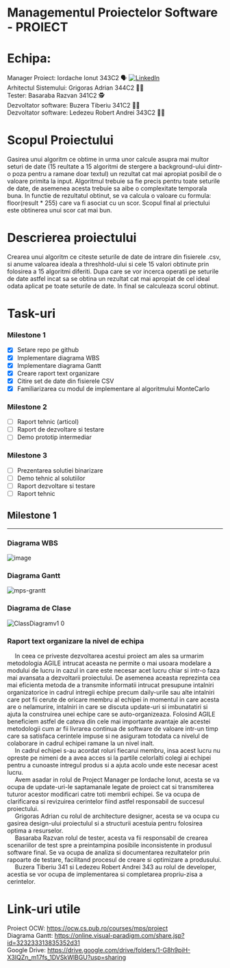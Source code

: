 # Managementul Proiectelor Software - PROIECT

# Echipa:
Manager Proiect: Iordache Ionut 343C2 :speaking_head: <a href="https://www.linkedin.com/in/ionut-iordache-194677202/" target="_blank"><img src="https://img.shields.io/badge/LinkedIn-%230077B5.svg?&style=flat-square&logo=linkedin&logoColor=white" alt="LinkedIn"></a> <br/>
Arhitectul Sistemului: Grigoras Adrian 344C2 :man_artist: <br/>
Tester: Basaraba Razvan 341C2 :detective: <br/>
Dezvoltator software: Buzera Tiberiu 341C2 :man_technologist: <br/>
Dezvoltator software: Ledezeu Robert Andrei 343C2 :man_office_worker: <br/>

# Scopul Proiectului
Gasirea unui algoritm ce obtime in urma unor calcule asupra mai multor seturi de date (15 reultate a 15 algoritmi de stergere a background-ului dintr-o poza pentru a ramane doar textul) un rezultat cat mai apropiat posibil de o valoare primita la input. Algoritmul trebuie sa fie precis pentru toate seturile de date, de asemenea acesta trebuie sa aibe o complexitate temporala buna. In functie de rezultatul obtinut, se va calcula o valoare cu formula: floor(result * 255) care va fi asociat cu un scor. Scopul final al priectului este obtinerea unui scor cat mai bun.

# Descrierea proiectului
Crearea unui algoritm ce citeste seturile de date de intrare din fisierele .csv, si anume valoarea ideala a threshhold-ului si cele 15 valori obtinute prin folosirea a 15 algoritmi diferiti. Dupa care se vor incerca operatii pe seturile de date astfel incat sa se obtina un rezultat cat mai apropiat de cel ideal odata aplicat pe toate seturile de date. In final se calculeaza scorul obtinut.

# Task-uri
### Milestone 1
- [x] Setare repo pe github
- [x] Implementare diagrama WBS
- [x] Implementare diagrama Gantt
- [x] Creare raport text organizare
- [x] Citire set de date din fisierele CSV
- [x] Familiarizarea cu modul de implementare al algoritmului MonteCarlo

### Milestone 2
- [ ] Raport tehnic (articol)
- [ ] Raport de dezvoltare si testare
- [ ] Demo prototip intermediar

### Milestone 3
- [ ] Prezentarea solutiei binarizare
- [ ] Demo tehnic al solutiilor
- [ ] Raport dezvoltare si testare
- [ ] Raport tehnic

## Milestone 1
---
### Diagrama WBS
![image](https://user-images.githubusercontent.com/76429041/200178770-ff57d376-f70b-440d-9145-015ed398364b.png)
### Diagrama Gantt
![mps-grantt](https://user-images.githubusercontent.com/57098784/200176147-d4556fa7-beec-4f18-9d50-5aba61158520.png)
### Diagrama de Clase
![ClassDiagramv1 0](https://user-images.githubusercontent.com/76429041/200179025-e72d37a6-5226-4783-adf2-dda61a78dcf2.jpeg)
### Raport text organizare la nivel de echipa
&emsp; In ceea ce priveste dezvoltarea acestui proiect am ales sa urmarim metodologia AGILE intrucat aceasta ne permite o mai usoara modelare a modului de lucru in cazul in care este necesar acet lucru chiar si intr-o faza mai avansata a dezvoltarii proiectului. De asemenea aceasta reprezinta cea mai eficienta metoda de a transmite informatii intrucat presupune intalniri organizatorice in cadrul intregii echipe precum daily-urile sau alte intalniri care pot fii cerute de oricare membru al echipei in momentul in care acesta are o nelamurire, intalniri in care se discuta update-uri si imbunatatiri si ajuta la construirea unei echipe care se auto-organizeaza. Folosind AGILE beneficiem astfel de cateva din cele mai importante avantaje ale acestei metodologii cum ar fii livrarea continua de software de valoare intr-un timp care sa satisfaca cerintele impuse si ne asiguram totodata ca nivelul de colaborare in cadrul echipei ramane la un nivel inalt. <br/>
&emsp; In cadrul echipei s-au acordat roluri fiecarui membru, insa acest lucru nu opreste pe nimeni de a avea acces si la partile celorlalti colegi ai echipei pentru a cunoaste intregul produs si a ajuta acolo unde este necesar acest lucru. <br/>
&emsp; Avem asadar in rolul de Project Manager pe Iordache Ionut, acesta se va ocupa de update-uri-le saptamanale legate de proiect cat si transmiterea tuturor acestor modificari catre toti membrii echipei. Se va ocupa de clarificarea si revizuirea cerintelor fiind astfel responsabil de succesul proiectului. <br/>
&emsp; Grigoras Adrian cu rolul de architecture designer, acesta se va ocupa cu gasirea design-ului proiectulul si a structurii acestuia pentru folosirea optima a resurselor. <br/>
&emsp; Basaraba Razvan rolul de tester, acesta va fii responsabil de crearea scenariilor de test spre a preintampina posibile inconsistente in produsul software final. Se va ocupa de analiza si documentarea rezultatelor prin rapoarte de testare, facilitand procesul de creare si optimizare a produsului. <br/>
&emsp; Buzera Tiberiu 341 si Ledezeu Robert Andrei 343 au rolul de developer, acestia se vor ocupa de implementarea si completarea propriu-zisa a cerintelor. </br>

# Link-uri utile
Proiect OCW: https://ocw.cs.pub.ro/courses/mps/proiect <br>
Diagrama Gantt: https://online.visual-paradigm.com/share.jsp?id=323233313835352d31 <br>
Google Drive: https://drive.google.com/drive/folders/1-G8h9piH-X3IQZn_m17fs_1DVSkWlBGU?usp=sharing <br>
